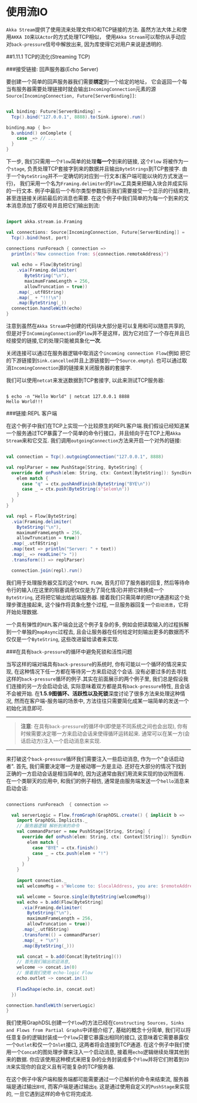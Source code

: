 # 使用流IO

`Akka Stream`提供了使用流来处理文件IO和TCP链接的方法. 虽然方法大体上和使用`AKKA IO`来以`Actor`的方式处理TCP相似， 使用`Akka Stream`可以帮你从手动应对`back-pressure`信号中解放出来, 因为库使得它对用户来说是透明的.

##1.11.1 TCP的流化(Streaming TCP)

###接受链接: 回声服务器(Echo Server)

要创建一个简单的回声服务器我们需要**绑定**到一个给定的地址， 它会返回一个每当有服务器需要处理链接时就会输出`IncomingConnection`元素的源`Source[IncomingConnection, Future[ServerBinding]]`:

```scala

val binding: Future[ServerBinding] = 
  Tcp().bind("127.0.0.1", 8888).to(Sink.ignore).run()

binding.map { b=>
  b.unbind() onComplete {
    case _=> // ...
  }
}

```

下一步, 我们只需用一个`Flow`简单的处理**每一个**到来的链接, 这个`Flow` 将被作为一个`stage`, 负责处理TCP套接字到来的数据并且输出`ByteStrings`到TCP套接字. 由于一个`ByteString`并不一定确切的对应到一行文本(客户端可能以块的方式发送一行)， 我们采用一个名为`Framing.delimiter`的`Flow`工具类来把输入块合并成实际的一行文本. 例子中最后一个布尔类型参数指示我们需要接受一个显示的行结束符, 甚至连链接关闭前最后的消息也需要. 在这个例子中我们简单的为每一个到来的文本消息添加了感叹号并且把它们输出到流:

```scala

import akka.stream.io.Framing

val connections: Source[IncomingConnection, Future[ServerBinding]] =
  Tcp().bind(host, port)

connections runForeach { connection =>
  println(s"New connection from: ${connection.remoteAddress}")
  
  val echo = Flow[ByteString]
    .via(Framing.delimiter(
       ByteString("\n"),
       maximumFrameLength = 256,
       allowTruncation = true))
    .map(_.utf8String)
    .map(_ + "!!!\n")
    .map(ByteString(_))
  connection.handleWith(echo)
}

```

注意到虽然在`Akka Stream`中创建的代码块大部分是可以复用和可以随意共享的, 但是对于`InCommingConnection`的`Flow`并不是这样，因为它对应了一个存在并且已经接受的链接,它的处理只能被具象化**一次**.

关闭连接可以通过在服务器逻辑中取消这个`incoming connection Flow`(例如 把它的下游链接到`Sink.cancelled`并且上游链接到一个`Source.empty`). 也可以通过取消`IncomingConnection`源的链接来关闭服务器的套接字.

我们可以使用`netcat`来发送数据到TCP套接字, 以此来测试TCP服务器:

```shell

$ echo -n "Hello World" | netcat 127.0.0.1 8888
Hello World!!!

```

###链接:REPL 客户端

在这个例子中我们在TCP上实现一个比较原生的REPL客户端.我们假设已经知道某一个服务通过TCP暴露了一个简单的命令行接口，并且倾向于在TCP上用`Akka Stream`来和它交互. 我们调用`outgoingConnection`方法来开启一个对外的链接:

```scala

val connection = Tcp().outgoingConnection("127.0.0.1", 8888)

val replParser = new PushStage[String, ByteString] {
  override def onPush(elem: String, ctx: Context[ByteString]): SyncDirective = {
    elem match {
      case "q" ⇒ ctx.pushAndFinish(ByteString("BYE\n"))
      case _ ⇒ ctx.push(ByteString(s"$elem\n"))
    }
  }
}

val repl = Flow[ByteString]
  .via(Framing.delimiter(
    ByteString("\n"),
    maximumFrameLength = 256,
    allowTruncation = true))
  .map(_.utf8String)
  .map(text => println("Server: " + text))
  .map(_ => readLine("> "))
  .transform(() => replParser)

  connection.join(repl).run()

```
我们用于处理服务器交互的这个`REPL FLOW`, 首先打印了服务器的回复, 然后等待命令行的输入(在这里的阻塞调用仅仅是为了简化情况)并把它转换成一个`ByteString`, 还将把它输出给远端服务器. 接着我们只需简单的把`TCP`通道和这个处理步骤连接起来, 这个操作将具象化整个过程, 一旦服务器回复一个`启动消息`，它将开始处理数据.

一个具有弹性的`REPL`客户端会比这个例子复杂的多, 例如会把读取输入的过程拆解到一个单独的`mapAsync`过程去, 且会让服务器在任何给定时刻输出更多的数据而不仅仅是一个`ByteString`, 这些改进留给读者来实现.

###在具有`back-pressure`的循环中避免死锁和活性问题

当写这样的端对端具有`back-pressure`的系统时, 你有可能以一个循环的情况来实现, 在这种情况下任一方都在等待另一方来启动这个会话. 没有必要过多的去寻找这样的`back-pressure`循环的例子.其实在前面展示的两个例子里, 我们总是假设我们连接的另一方会启动会话, 实际意味着双方都是具有`back-pressure`特性, 且会话不会被开始. 在**1.5.9图循环、活跃性以及死锁**深度讨论了很多方法来处理这种情况, 然而在客户端-服务端的场景中, 方法往往只需要简化成某一端简单的发送一个初始化消息即可.

---

> **注意**: 在具有`back-pressure`的循环中(即使是不同系统之间也会出现), 你有时候需要决定哪一方来启动会话来使得循环运转起来. 通常可以在某一方(会话启动方)注入一个启动消息来实现.

---

来打破这个`back-pressure`循环我们需要注入一些启动消息, 作为一个"会话启动者". 首先, 我们需要决定哪一方是被动哪一方是主动. 还好在大部分的情况下找到正确的一方启动会话是相当简单的, 因为这通常由我们用流来实现的协议所固有. 在一个类聊天的应用中, 和我们的例子相仿, 通常是由服务端发送一个`hello`消息来启动会话:

```scala

connections runForeach  { connection =>

  val serverLogic = Flow.fromGraph(GraphDSL.create() { implicit b =>
    import GraphDSL.Implicits._
    // 服务器逻辑 解析到来的命令
    val commandParser = new PushStage[String, String] {
      override def onPush(elem: String, ctx: Context[String]): SyncDirective = {
        elem match {
          case "BYE" ⇒ ctx.finish()
          case _ ⇒ ctx.push(elem + "!")
        }
      }
    }
    
    import connection._
    val welcomeMsg = s"Welcome to: $localAddress, you are: $remoteAddress!\n"

    val welcome = Source.single(ByteString(welcomeMsg))
    val echo = b.add(Flow[ByteString]
      .via(Framing.delimiter(
        ByteString("\n"),
        maximumFrameLength = 256,
        allowTruncation = true))
      .map(_.utf8String)
      .transform(() ⇒ commandParser)
      .map(_ + "\n")
      .map(ByteString(_)))

    val concat = b.add(Concat[ByteString]())
    // 首先我们输出欢迎消息,
    welcome ~> concat.in(0)
    // 接着我们使用 echo-logic Flow
    echo.outlet ~> concat.in(1)
  
    FlowShape(echo.in, concat.out)
  })

connection.handleWith(serverLogic)
}

```

我们使用GraphDSL创建一个`Flow`的方法已经在`Constructing Sources, Sinks and
Flows from Partial Graphs`中详细介绍了, 基础的概念十分简单, 我们可以将任意复杂的逻辑封装成一个`Flow`只要它暴露出相同的接口, 这意味着它需要暴露仅一个`Outlet`和仅一个`Inlet`接口, 这两者将会连接到TCP通道. 在这个例子中我们使用一个`Concat`的图处理步骤来注入一个启动消息, 接着用`echo`逻辑继续处理其他到来的数据. 你应该使用这种模式来把复杂的业务封装成多个`Flow`并将它们附着到`IO流`来实现你的自定义且有可能复杂的TCP服务器.

在这个例子中客户端和服务端都可能需要通过一个已解析的命令来结束流, 服务器端是通过输出`BYE`, 而客户端是通过输出`q`. 这是通过使用自定义的`PushStage`来实现的, 一旦它遇到这样的命令它将完成流.